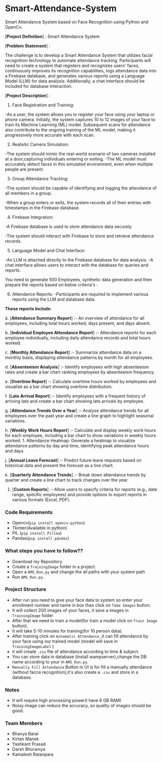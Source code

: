 # Smart-Attendance-System
Smart Attendance System based on Face Recognition using Python and OpenCv.

[**Project Definition**] : Smart Attendance System

[**Problem Statement**] :

The challenge is to develop a Smart Attendance System that utilizes facial recognition technology to automate attendance tracking. Participants will need to create a system that registers and recognizes users' faces, continuously improves its recognition capabilities, logs attendance data into a Firebase database, and generates various reports using a Language Model (LLM) for data analysis. Additionally, a chat interface should be included for database Interaction.

[**Project Description**] :

1. Face Registration and Training:

-As a user, the system allows you to register your face using your laptop or phone camera. Initially, the system captures 10 to 12 images of your face to train its Machine Learning (ML) model. Subsequent       scans for attendance also contribute to the ongoing training of the ML model, making it progressively more accurate with each scan.

2. Realistic Camera Simulation:

-The system should mimic the real-world scenario of two cameras installed at a door,capturing individuals entering or exiting. -The ML model must accurately detect faces in this simulated environment, even when
multiple people are present.

3. Group Attendance Tracking:

-The system should be capable of identifying and logging the attendance of all members in a group.

-When a group enters or exits, the system records all of their entries with timestamps in the Firebase database.

4. Firebase Integration:

-A Firebase database is used to store attendance data securely.

-The system should interact with Firebase to store and retrieve attendance records.

5. Language Model and Chat Interface:

-An LLM is attached directly to the Firebase database for data analysis. -A chat interface allows users to interact with the database for queries and reports.

You need to generate 500 Employees, synthetic data generation and then prepare the reports based on below criteria's :

6. Attendance Reports: -Participants are required to implement various reports using the LLM and database data.

 **These reports Include**:

á. [**Attendance Summary Report**] :- An overview of attendance for all employees, including total hours worked, days present, and days absent.

b. [**Individual Employee Attendance Report**] :- Attendance reports for each employee individually, including daily attendance records and total hours worked.

c. [**Monthly Attendance Report**] :- Summarize attendance data on a monthly basis, displaying attendance patterns by month for all employees.

d. [**Absenteeism Analysis**] :- Identify employees with high absenteeism rates and create a bar chart ranking employees by absenteeism frequency.

e. [**Overtime Report**] :- Calculate overtime hours worked by employees and visualize as a bar chart showing overtime distribution.

f. [**Late Arrival Report**] :- Identify employees with a frequent history of arriving late and create a bar chart showing late arrivals by employee.

g. [**Attendance Trends Over a Year**] :- Analyse attendance trends for all employees over the past year and create a line graph to highlight seasonal variations. 

h. [**Weekly Work Hours Report**] :- Calculate and display weekly work hours for each employee, including a bar chart to show variations in weekly hours worked. 1. Attendance Heatmap: Generate a heatmap to 
   visualize attendance patterns by day and time, identifying peak attendance hours and days.

j. [**Annual Leave Forecast**] :- Predict future leave requests based on historical data and present the forecast as a line chart.

k. [**Quarterly Attendance Trends**] :- Break down attendance trends by quarter and create a line chart to track changes over the year.

1. [**Custom Reports**] :- Allow users to specify criteria for reports (e.g., date range, specific employees) and provide options to export reports in various formats (Excel, PDF).

### Code Requirements
- Opencv(`pip install opencv-python`)
- Tkinter(Available in python)
- PIL (`pip install Pillow`)
- Pandas(`pip install pandas`)

### What steps you have to follow??
- Download my Repository 
- Create a `TrainingImage` folder in a project.
- Open a `AMS_Run.py` and change the all paths with your system path
- Run `AMS_Run.py`.

### Project Structure

- After run you need to give your face data to system so enter your enrollment number and name in box than click on `Take Images` button.
- It will collect 200 images of your faces, it save a images in `TrainingImage` folder
- After that we need to train a model(for train a model click on `Train Image` button).
- It will take 5-10 minutes for training(for 10 person data).
- After training click on `Automatic Attendance` ,it can fill attendance by your face using our trained model (model will save in `TrainingImageLabel` )
- it will create `.csv` file of attendance according to time & subject.
- You can store data in database (install wampserver),change the DB name according to your in `AMS_Run.py`.
- `Manually Fill Attendance` Button in UI is for fill a manually attendance (without facce recognition),it's also create a `.csv` and store in a database.


### Notes
- It will require high processing power(I have 8 GB RAM)
- Noisy image can reduce the accuracy, so quality of images should be good.

### Team Members
- Bhavya Barai
- Kirtan Manek
- Yashkant Prasad
- Darsh Bhoraniya
- Kamalesh Ratanpara

